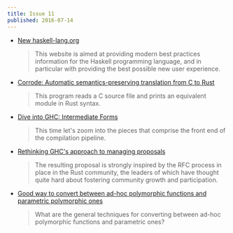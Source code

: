 ```yaml
---
title: Issue 11
published: 2016-07-14
---
```


- [New haskell-lang.org](https://haskell-lang.org/announcements)

  > This website is aimed at providing modern best practices information for the Haskell programming language, and in particular with providing the best possible new user experience.

- [Corrode: Automatic semantics-preserving translation from C to Rust](https://github.com/jameysharp/corrode)

  > This program reads a C source file and prints an equivalent module in Rust syntax.

- [Dive into GHC: Intermediate Forms](http://www.stephendiehl.com/posts/ghc_02.html)

  > This time let's zoom into the pieces that comprise the front end of the compilation pipeline.

- [Rethinking GHC's approach to managing proposals](https://ghc.haskell.org/trac/ghc/blog/rethinking-proposals)

  > The resulting proposal is strongly inspired by the RFC process in place in the Rust community, the leaders of which have thought quite hard about fostering community growth and participation.

- [Good way to convert between ad-hoc polymorphic functions and parametric polymorphic ones](http://stackoverflow.com/questions/38326420/good-way-to-convert-between-ad-hoc-polymorphic-functions-and-parametric-polymorp)

  > What are the general techniques for converting between ad-hoc polymorphic functions and parametric ones?
